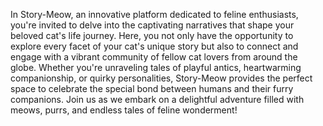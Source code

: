 
In Story-Meow, an innovative platform dedicated to feline enthusiasts, you're invited to delve into the captivating narratives that shape your beloved cat's life journey. Here, you not only have the opportunity to explore every facet of your cat's unique story but also to connect and engage with a vibrant community of fellow cat lovers from around the globe. Whether you're unraveling tales of playful antics, heartwarming companionship, or quirky personalities, Story-Meow provides the perfect space to celebrate the special bond between humans and their furry companions. Join us as we embark on a delightful adventure filled with meows, purrs, and endless tales of feline wonderment!
